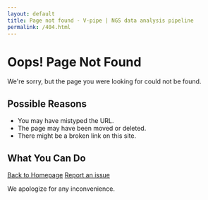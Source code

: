 ```yaml
---
layout: default
title: Page not found - V-pipe | NGS data analysis pipeline
permalink: /404.html
---
```


# Oops! Page Not Found

We're sorry, but the page you were looking for could not be found.

## Possible Reasons

- You may have mistyped the URL.
- The page may have been moved or deleted.
- There might be a broken link on this site.

## What You Can Do

<a href="{{ site.baseurl }}" class="btn-404-home">Back to Homepage</a>
<a href="mailto:v-pipe@bsse.ethz.ch" class="btn-404-report">Report an issue</a>

We apologize for any inconvenience.
